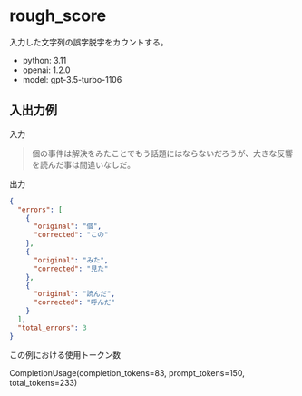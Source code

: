 # rough_score

入力した文字列の誤字脱字をカウントする。

- python: 3.11
- openai: 1.2.0
- model: gpt-3.5-turbo-1106


## 入出力例

入力

>  個の事件は解決をみたことでもう話題にはならないだろうが、大きな反響を読んだ事は間違いなしだ。

出力

```json
{
  "errors": [
    {
      "original": "個",
      "corrected": "この"
    },
    {
      "original": "みた",
      "corrected": "見た"
    },
    {
      "original": "読んだ",
      "corrected": "呼んだ"
    }
  ],
  "total_errors": 3
}
```


この例における使用トークン数

CompletionUsage(completion_tokens=83, prompt_tokens=150, total_tokens=233)
